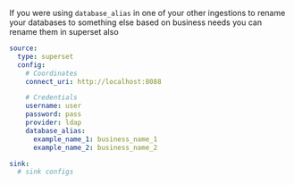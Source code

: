 If you were using `database_alias` in one of your other ingestions to rename your databases to something else based on business needs you can rename them in superset also

```yml
source:
  type: superset
  config:
    # Coordinates
    connect_uri: http://localhost:8088

    # Credentials
    username: user
    password: pass
    provider: ldap
    database_alias:
      example_name_1: business_name_1
      example_name_2: business_name_2

sink:
  # sink configs
```
